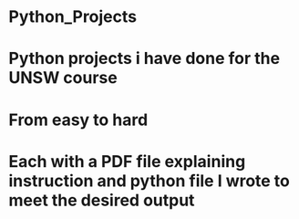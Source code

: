 # Python_Projects
# Python projects i have done for the UNSW course
# From easy to hard
# Each with a PDF file explaining instruction and python file I wrote to meet the desired output
